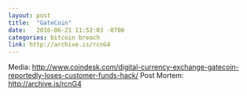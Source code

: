 ```yaml
---
layout: post
title:  "GateCoin"
date:   2016-06-21 11:52:03 -0700
categories: bitcoin breach
link: http://archive.is/rcnG4
---
```

Media: http://www.coindesk.com/digital-currency-exchange-gatecoin-reportedly-loses-customer-funds-hack/
Post Mortem: http://archive.is/rcnG4
